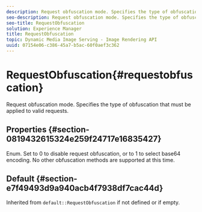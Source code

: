 ```yaml
---
description: Request obfuscation mode. Specifies the type of obfuscation that must be applied to valid requests.
seo-description: Request obfuscation mode. Specifies the type of obfuscation that must be applied to valid requests.
seo-title: RequestObfuscation
solution: Experience Manager
title: RequestObfuscation
topic: Dynamic Media Image Serving - Image Rendering API
uuid: 07154e06-c386-45a7-b5ac-60f0aef3c362
---
```


# RequestObfuscation{#requestobfuscation}

Request obfuscation mode. Specifies the type of obfuscation that must be applied to valid requests.

## Properties {#section-0819432615324e259f24717e16835427}

Enum. Set to 0 to disable request obfuscation, or to 1 to select base64 encoding. No other obfuscation methods are supported at this time.

## Default {#section-e7f49493d9a940acb4f7938df7cac44d}

Inherited from `default::RequestObfuscation` if not defined or if empty. 

